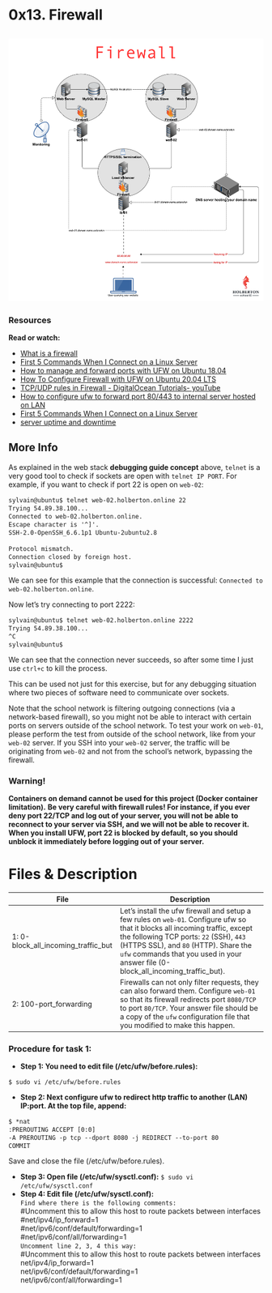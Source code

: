 # 0x13. Firewall

## <p align="center">![alt text](https://github.com/Dikachis/alx-system_engineering-devops/blob/main/image_devops/Firewall.png?raw=true)</p>

### Resources
**Read or watch:**
- [What is a firewall](https://en.wikipedia.org/wiki/Firewall_%28computing%29)
- [First 5 Commands When I Connect on a Linux Server](https://www.youtube.com/watch?v=1_gqlbADaAw)
- [How to manage and forward ports with UFW on Ubuntu 18.04](https://www.arubacloud.com/tutorial/how-to-manage-and-forward-ports-with-ufw-on-ubuntu-18-04.aspx)
- [How To Configure Firewall with UFW on Ubuntu 20.04 LTS](https://www.cyberciti.biz/faq/how-to-configure-firewall-with-ufw-on-ubuntu-20-04-lts/)
- [TCP/UDP rules in Firewall - DigitalOcean Tutorials- youTube](https://www.youtube.com/watch?v=Zi-KqDEiBn8)
- [How to configure ufw to forward port 80/443 to internal server hosted on LAN](https://www.cyberciti.biz/faq/how-to-configure-ufw-to-forward-port-80443-to-internal-server-hosted-on-lan/)
- [First 5 Commands When I Connect on a Linux Server](https://www.linux.com/training-tutorials/first-5-commands-when-i-connect-linux-server/)
- [server uptime and downtime](https://www.techtarget.com/whatis/definition/uptime-and-downtime)

## More Info
As explained in the web stack **debugging guide concept** above, ``telnet`` is a very good tool to check if sockets are open with ``telnet IP PORT``. For example, if you want to check if port 22 is open on ``web-02``:
```
sylvain@ubuntu$ telnet web-02.holberton.online 22
Trying 54.89.38.100...
Connected to web-02.holberton.online.
Escape character is '^]'.
SSH-2.0-OpenSSH_6.6.1p1 Ubuntu-2ubuntu2.8

Protocol mismatch.
Connection closed by foreign host.
sylvain@ubuntu$
```
We can see for this example that the connection is successful: ``Connected to web-02.holberton.online``.

Now let’s try connecting to port 2222:
```
sylvain@ubuntu$ telnet web-02.holberton.online 2222
Trying 54.89.38.100...
^C
sylvain@ubuntu$
```
We can see that the connection never succeeds, so after some time I just use ``ctrl+c`` to kill the process.

This can be used not just for this exercise, but for any debugging situation where two pieces of software need to communicate over sockets.

Note that the school network is filtering outgoing connections (via a network-based firewall), so you might not be able to interact with certain ports on servers outside of the school network. To test your work on ``web-01``, please perform the test from outside of the school network, like from your ``web-02`` server. If you SSH into your ``web-02`` server, the traffic will be originating from ``web-02`` and not from the school’s network, bypassing the firewall.

### Warning!
**Containers on demand cannot be used for this project (Docker container limitation).**
**Be very careful with firewall rules! For instance, if you ever deny port 22/TCP and log out of your server, you will not be able to reconnect to your server via SSH, and we will not be able to recover it. When you install UFW, port 22 is blocked by default, so you should unblock it immediately before logging out of your server.**

# Files & Description
| File | Description|
|------|------------|
|1: 0-block_all_incoming_traffic_but| Let’s install the ufw firewall and setup a few rules on ``web-01``. Configure ufw so that it blocks all incoming traffic, except the following TCP ports: ``22`` (SSH), ``443`` (HTTPS SSL), and ``80`` (HTTP). Share the ``ufw`` commands that you used in your answer file (0-block_all_incoming_traffic_but).|
|2: 100-port_forwarding | Firewalls can not only filter requests, they can also forward them. Configure ``web-01`` so that its firewall redirects port ``8080/TCP`` to port ``80/TCP``. Your answer file should be a copy of the ``ufw`` configuration file that you modified to make this happen.|

### Procedure for task 1:
- **Step 1: You need to edit file (/etc/ufw/before.rules):**
```
$ sudo vi /etc/ufw/before.rules
```
- **Step 2: Next configure ufw to redirect http traffic to another (LAN) IP:port. At the top file, append:**
```
$ *nat
:PREROUTING ACCEPT [0:0]
-A PREROUTING -p tcp --dport 8080 -j REDIRECT --to-port 80
COMMIT
```
Save and close the file (/etc/ufw/before.rules).
- **Step 3: Open file (/etc/ufw/sysctl.conf):**
``
$ sudo vi /etc/ufw/sysctl.conf
``
- **Step 4: Edit file (/etc/ufw/sysctl.conf):** <br>
``Find where there is the following comments:``<br>
#Uncomment this to allow this host to route packets between interfaces<br>
#net/ipv4/ip_forward=1<br>
#net/ipv6/conf/default/forwarding=1<br>
#net/ipv6/conf/all/forwarding=1<br>
``Uncomment line 2, 3, 4 this way:``<br>
#Uncomment this to allow this host to route packets between interfaces<br>
net/ipv4/ip_forward=1<br>
net/ipv6/conf/default/forwarding=1<br>
net/ipv6/conf/all/forwarding=1
